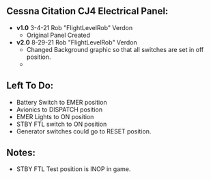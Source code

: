 ## Cessna Citation CJ4 Electrical Panel:
- **v1.0** 3-4-21 Rob "FlightLevelRob" Verdon
	- Original Panel Created
- **v2.0** 8-29-21 Rob "FlightLevelRob" Verdon 
	- Changed Background graphic so that all switches are set in off position.
	- 
	
## Left To Do:
- Battery Switch to EMER position
- Avionics to DISPATCH position
- EMER Lights to ON position
- STBY FTL switch to ON position
- Generator switches could go to RESET position.
	
## Notes:
- STBY FTL Test position is INOP in game.

	